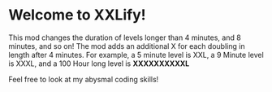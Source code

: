 # Welcome to XXLify!

This mod changes the duration of levels longer than 4 minutes, and 8 minutes, and so on!
The mod adds an additional X for each doubling in length after 4 minutes. 
For example, a 5 minute level is XXL, a 9 Minute level is XXXL, and a 100 Hour long level is **XXXXXXXXXXL**

Feel free to look at my abysmal coding skills!